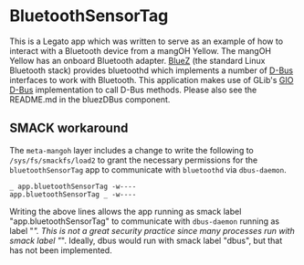 # BluetoothSensorTag

This is a Legato app which was written to serve as an example of how to interact
with a Bluetooth device from a mangOH Yellow. The mangOH Yellow has an onboard
Bluetooth adapter. [BlueZ](http://www.bluez.org/) (the standard Linux Bluetooth
stack) provides bluetoothd which implements a number of
[D-Bus](https://www.freedesktop.org/wiki/Software/dbus/) interfaces to work with
Bluetooth. This application makes use of GLib's [GIO
D-Bus](https://developer.gnome.org/gio/stable/gdbus-convenience.html)
implementation to call D-Bus methods. Please also see the README.md in the
bluezDBus component.

## SMACK workaround
The `meta-mangoh` layer includes a change to write the following to
`/sys/fs/smackfs/load2` to grant the necessary permissions for the
`bluetoothSensorTag` app to communicate with `bluetoothd` via `dbus-daemon`.
```
_ app.bluetoothSensorTag -w----
app.bluetoothSensorTag _ -w----
```
Writing the above lines allows the app running as smack label
"app.bluetoothSensorTag" to communicate with `dbus-daemon` running as label
"_". This is not a great security practice since many processes run with smack
label "_". Ideally, dbus would run with smack label "dbus", but that has not
been implemented.
